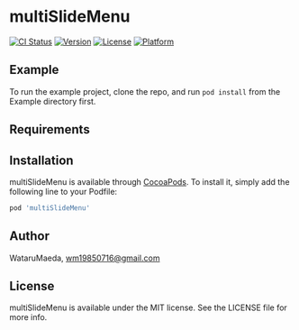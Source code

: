 # multiSlideMenu

[![CI Status](http://img.shields.io/travis/WataruMaeda/multiSlideMenu.svg?style=flat)](https://travis-ci.org/WataruMaeda/multiSlideMenu)
[![Version](https://img.shields.io/cocoapods/v/multiSlideMenu.svg?style=flat)](http://cocoapods.org/pods/multiSlideMenu)
[![License](https://img.shields.io/cocoapods/l/multiSlideMenu.svg?style=flat)](http://cocoapods.org/pods/multiSlideMenu)
[![Platform](https://img.shields.io/cocoapods/p/multiSlideMenu.svg?style=flat)](http://cocoapods.org/pods/multiSlideMenu)

## Example

To run the example project, clone the repo, and run `pod install` from the Example directory first.

## Requirements

## Installation

multiSlideMenu is available through [CocoaPods](http://cocoapods.org). To install
it, simply add the following line to your Podfile:

```ruby
pod 'multiSlideMenu'
```

## Author

WataruMaeda, wm19850716@gmail.com

## License

multiSlideMenu is available under the MIT license. See the LICENSE file for more info.
